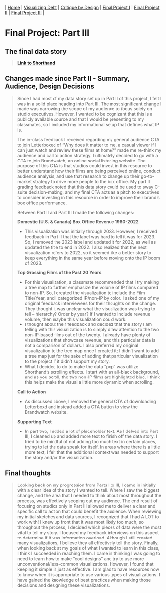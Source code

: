 | [Home](https://kcufford.github.io/portfolio/) | [Visualizing Debt](visualizing-government-debt) | [Critique by Design](critique-by-design) | [Final Project I](final-project-part-one) | [Final Project II](final-project-part-two) | [Final Project III](final-project-part-three) |

# Final Project: Part III

## The final data story
> [**Link to Shorthand**](https://carnegiemellon.shorthandstories.com/ip-drives-the-box-office/index.html)   


## Changes made since Part II - Summary, Audience, Design Decisions
>
> Since I had most of my data story set up in Part II of this project, I felt I was in a solid place heading into Part III.  The most significant change I made was narrowing the scope of my audience to focus solely on studio executives. However, I wanted to be cognizant that this is a publicly available source and that I would be presenting to my classmates, so I included my informational setup that defines what IP is.
>
> The in-class feedback I received regarding my general audience CTA to join Letterboxed of “Why does it matter to me, a casual viewer if I can just watch and review these films at home?” made me re-think my audience and call to action strategy. I ultimately decided to go with a CTA to join Brandwatch, an online social listening website. The purpose of this CTA is that studios could invest in this resource to better understand how their films are being perceived online, conduct audience analysis, and use that research to change up their go-to-market strategy to drive more people to the box office. My part II grading feedback noted that this data story could be used to sway C-suite decision-making, and my final CTA acts as a pitch to executives to consider investing in this resource in order to improve their brand’s box office performance.
>
> Between Part II and Part III I made the following changes:
>
> **Domestic (U.S. & Canada) Box Office Revenue 1980-2022**
> - This visualization was initially through 2023. However, I received feedback in Part II that the label was hard to tell it was for 2023. So, I removed the 2023 label and updated it for 2022, as well as updated the title to end in 2022. I also realized that the next visualization refers to 2022, so it seemed like a better story to keep everything in the same year before moving onto the IP boom of 2023.
>   
> **Top Grossing Films of the Past 20 Years**
> - For this visualization, a classmate recommended that I try making a tree map to further emphasize the volume of IP films compared to non-IP. So, I created the visualization to include the Film Title/Year, and I categorized IP/non-IP by color. I asked one of my original feedback interviewees for their thoughts on the change. They thought it was unclear what the visualization was trying to tell – hierarchy? Order by year? If I wanted to include revenue volume, then maybe this visualization could work.
> - I thought about their feedback and decided that the story I am telling with this visualization is to simply draw attention to the two non-IP-based films out of the twenty.  I already have plenty of visualizations that showcase revenue, and this particular data is not a comparison of dollars. I also preferred my original visualization to the tree map once I created it; I didn’t want to add a tree map just for the sake of adding that particular visualization to the project if it didn’t support my story.
> - What I decided to do to make the data “pop” was utilize Shorthand’s scrolling effects. I start with an all-black background, and as you scroll, the two non-IP films are highlighted blue. I think this helps make the visual a little more dynamic when scrolling.
>
> **Call to Action**
> - As discussed above, I removed the general CTA of downloading Letterboxd and instead added a CTA button to view the Brandwatch website.
> 
> **Supporting Text**
> - In part two, I added a lot of placeholder text. As I delved into Part III, I cleaned up and added more text to finish off the data story. I tried to be mindful of not adding too much text in certain places, trying to let the data speak for itself. In areas where there is a little more text, I felt that the additional context was needed to support the story and/or the visualization.

## Final thoughts
> Looking back on my progression from Parts I to III, I came in initially with a clear idea of the story I wanted to tell. Where I saw the biggest change, and the area that I needed to think about most throughout the process, was effectively scoping out my audience. The end result of focusing on studios only in Part III allowed me to deliver a clear and specific call to action that could benefit the audience.  When reviewing my initial sketches and data sources, I recognized that I had A LOT to work with! I knew up front that it was most likely too much, so throughout the process, I decided which pieces of data were the most vital to tell my story. I focused my feedback interviews on this aspect to determine if it was information overload. Although I still created many visualizations, I believe they all effectively tell the story.  Finally, when looking back at my goals of what I wanted to learn in this class, I think I succeeded in reaching them. I came in thinking I was going to need to learn how to make “cool designs” and try to use more unconventional/less-common visualizations. However, I found that keeping it simple is just as effective. I am glad to have resources now to know when it is appropriate to use various types of visualizations.  I have gained the knowledge of best practices when making those decisions and designing these visualizations.
